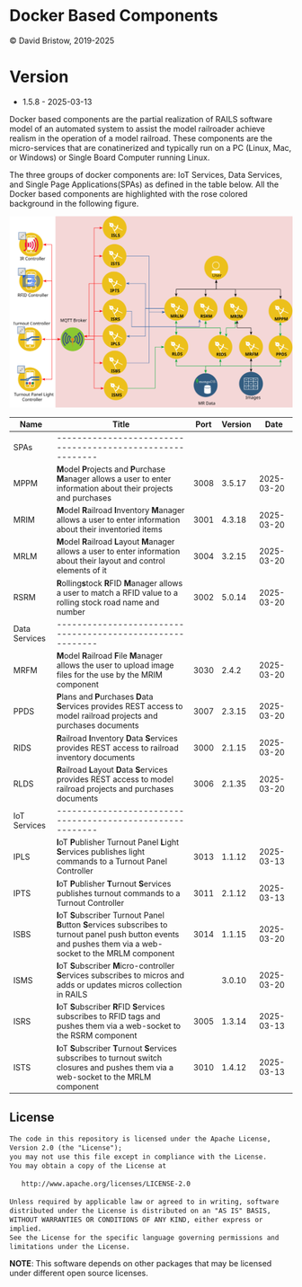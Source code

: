 # Docker Based Components

&copy; David Bristow, 2019-2025

# Version

* 1.5.8 - 2025-03-13
 
Docker based components are the partial realization of RAILS software model of an automated system to assist the model railroader achieve realism in the operation of a model railroad. These components are the micro-services that are conatinerized and typically run on a PC (Linux, Mac, or Windows) or Single Board Computer running Linux.

The three groups of docker components are: IoT Services, Data Services, and Single Page Applications(SPAs) as defined in the table below. All the Docker based components are highlighted with the rose colored background in the following figure.

![System Design](https://github.com/djbristow/RAILS/blob/master/Docker%20Based/docker-based-ms.svg)

|Name |Title                                  |Port |Version|Date     |
|-----|----------------------------------------------------------|-----|-------|---------|
|SPAs|----------------------------------------------------------|
|MPPM|**M**odel **P**rojects and **P**urchase **M**anager allows a user to enter information about their projects and purchases|3008|3.5.17|2025-03-20|
|MRIM|**M**odel **R**ailroad **I**nventory **M**anager allows a user to enter information about their inventoried items|3001|4.3.18|2025-03-20|
|MRLM|**M**odel **R**ailroad **L**ayout **M**anager allows a user to enter information about their layout and control elements of it|3004|3.2.15|2025-03-20|
|RSRM|**R**olling**s**tock **R**FID **M**anager allows a user to match a RFID value to a rolling stock road name and number|3002|5.0.14|2025-03-20|
|Data Services|----------------------------------------------------------|
|MRFM|**M**odel **R**ailroad **F**ile **M**anager  allows the user to upload image files for the use by the MRIM component|3030|2.4.2|2025-03-20|
|PPDS|**P**lans and **P**urchases **D**ata **S**ervices  provides REST access to model railroad projects and purchases documents|3007|2.3.15|2025-03-20|
|RIDS|**R**ailroad **I**nventory **D**ata **S**ervices provides REST access to railroad inventory documents|3000|2.1.15|2025-03-20|
|RLDS|**R**ailroad **L**ayout **D**ata **S**ervices provides REST access to model railroad projects and purchases documents|3006|2.1.35|2025-03-20|
|IoT Services|----------------------------------------------------------|
|IPLS|**I**oT **P**ublisher Turnout Panel **L**ight **S**ervices publishes light commands to a Turnout Panel Controller|3013|1.1.12|2025-03-13|
|IPTS|**I**oT **P**ublisher **T**urnout **S**ervices publishes turnout commands to a Turnout Controller|3011|2.1.12|2025-03-13|
|ISBS|**I**oT **S**ubscriber Turnout Panel **B**utton **S**ervices subscribes to turnout panel push button events and pushes them via a web-socket to the MRLM component|3014|1.1.15|2025-03-20|
|ISMS|**I**oT **S**ubscriber **M**icro-controller **S**ervices subscribes to micros and adds or updates micros collection in RAILS||3.0.10|2025-03-20|
|ISRS|**I**oT **S**ubscriber **R**FID **S**ervices subscribes to RFID tags and pushes them via a web-socket to the RSRM component|3005|1.3.14|2025-03-13|
|ISTS|**I**oT **S**ubscriber **T**urnout **S**ervices subscribes to turnout switch closures and pushes them via a web-socket to the MRLM component|3010|1.4.12|2025-03-13|

## License

    The code in this repository is licensed under the Apache License, Version 2.0 (the "License");
    you may not use this file except in compliance with the License.
    You may obtain a copy of the License at

       http://www.apache.org/licenses/LICENSE-2.0

    Unless required by applicable law or agreed to in writing, software
    distributed under the License is distributed on an "AS IS" BASIS,
    WITHOUT WARRANTIES OR CONDITIONS OF ANY KIND, either express or implied.
    See the License for the specific language governing permissions and
    limitations under the License.

**NOTE**: This software depends on other packages that may be licensed under different open source licenses.

